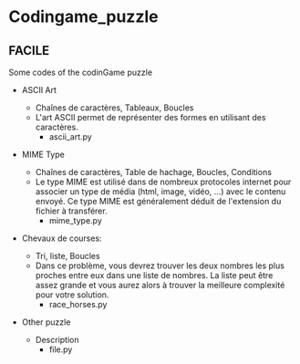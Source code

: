 
# Codingame_puzzle

## FACILE ##

Some codes of the codinGame puzzle
* ASCII Art

    - Chaînes de caractères, Tableaux, Boucles
    - L'art ASCII permet de représenter des formes en utilisant des caractères. 
        - ascii_art.py
    
* MIME Type

    -  Chaînes de caractères, Table de hachage, Boucles, Conditions 
    -  Le type MIME est utilisé dans de nombreux protocoles internet pour associer un type de média (html, image, vidéo, ...) avec le contenu envoyé. Ce type MIME est généralement déduit de l'extension du fichier à transférer.
        - mime_type.py

* Chevaux de courses:

  - Tri, liste, Boucles
  - Dans ce problème, vous devrez trouver les deux nombres les plus proches entre eux dans une liste de nombres. La liste peut être assez grande et vous aurez alors à trouver la meilleure complexité pour votre solution.
      - race_horses.py

* Other puzzle

  - Description
      - file.py
